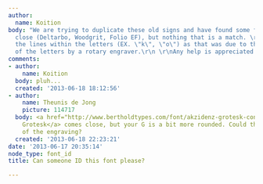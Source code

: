```yaml
---
author:
  name: Koition
body: "We are trying to duplicate these old signs and have found some fonts that are
  close (Deltarbo, Woodgrit, Folio EF), but nothing that is a match. \r\n\r\nDisregard
  the lines within the letters (EX. \"k\", \"o\") as that was due to the machining
  of the letters by a rotary engraver.\r\n \r\nAny help is appreciated!\r\n\r\nThanks\r\n\r\n[img:sites/default/files/old-images/borderpic_5816.jpg]"
comments:
- author:
    name: Koition
  body: pluh...
  created: '2013-06-18 18:12:56'
- author:
    name: Theunis de Jong
    picture: 114717
  body: <a href="http://www.bertholdtypes.com/font/akzidenz-grotesk-condensed/proplus/">Aksidenz
    Grotesk</a> comes close, but your G is a bit more rounded. Could that be the result
    of the engraving?
  created: '2013-06-18 22:23:21'
date: '2013-06-17 20:35:14'
node_type: font_id
title: Can someone ID this font please?

---
```


